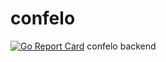 # confelo
[![Go Report Card](https://goreportcard.com/badge/github.com/confelo/confelo)](https://goreportcard.com/report/github.com/confelo/confelo)
confelo backend
